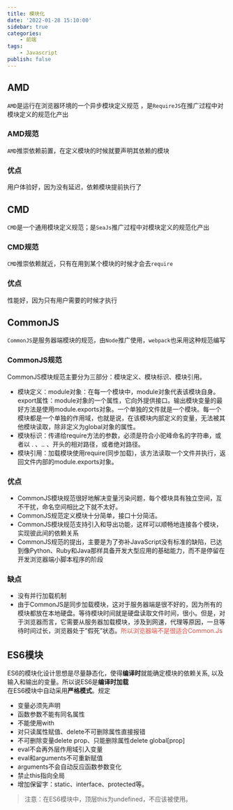 ```yaml
---
title: 模块化
date: '2022-01-28 15:10:00'
sidebar: true
categories:
    - 前端
tags:
    - Javascript
publish: false
---
```


## AMD
`AMD`是运行在浏览器环境的一个异步模块定义规范 ，是`RequireJS`在推广过程中对模块定义的规范化产出
### AMD规范
`AMD`推崇依赖前置，在定义模块的时候就要声明其依赖的模块
### 优点
用户体验好，因为没有延迟，依赖模块提前执行了

## CMD
`CMD`是一个通用模块定义规范；是`SeaJs`推广过程中对模块定义的规范化产出
### CMD规范
`CMD`推崇依赖就近，只有在用到某个模块的时候才会去`require`
### 优点
性能好，因为只有用户需要的时候才执行

## CommonJS
`CommonJS`是服务器端模块的规范，由`Node`推广使用，`webpack`也采用这种规范编写
### CommonJS规范
CommonJS模块规范主要分为三部分：模块定义、模块标识、模块引用。
+ 模块定义：module对象：在每一个模块中，module对象代表该模块自身。 export属性：module对象的一个属性，它向外提供接口。输出模块变量的最好方法是使用module.exports对象。一个单独的文件就是一个模块。每一个模块都是一个单独的作用域，也就是说，在该模块内部定义的变量，无法被其他模块读取，除非定义为global对象的属性。
+ 模块标识：传递给require方法的参数，必须是符合小驼峰命名的字符串，或者以 . 、.. 、开头的相对路径，或者绝对路径。
+ 模块引用：加载模块使用require(同步加载)，该方法读取一个文件并执行，返回文件内部的module.exports对象。
### 优点
+ CommonJS模块规范很好地解决变量污染问题，每个模块具有独立空间，互不干扰，命名空间相比之下就不太好。
+ CommonJS规范定义模块十分简单，接口十分简洁。
+ CommonJS模块规范支持引入和导出功能，这样可以顺畅地连接各个模块，实现彼此间的依赖关系
+ CommonJS规范的提出，主要是为了弥补JavaScript没有标准的缺陷，已达到像Python、Ruby和Java那样具备开发大型应用的基础能力，而不是停留在开发浏览器端小脚本程序的阶段
### 缺点
+ 没有并行加载机制
+ 由于CommonJS是同步加载模块，这对于服务器端是很不好的，因为所有的模块都放在本地硬盘。等待模块时间就是硬盘读取文件时间，很小。但是，对于浏览器而言，它需要从服务器加载模块，涉及到网速，代理等原因，一旦等待时间过长，浏览器处于”假死”状态。<font color="e54d42">所以浏览器端不是很适合Common.Js</font>

## ES6模块
ES6的模块化设计思想是尽量静态化，使得**编译时**就能确定模块的依赖关系, 以及输入和输出的变量。所以说ES6是**编译时加载**<br />
在ES6模块中自动采用**严格模式**。规定
+ 变量必须先声明
+ 函数参数不能有同名属性
+ 不能使用with
+ 对只读属性赋值、delete不可删除属性直接报错
+ 不可删除变量delete prop、只能删除属性delete global[prop]
+ eval不会再外层作用域引入变量
+ eval和arguments不可重新赋值
+ arguments不会自动反应函数参数变化
+ 禁止this指向全局
+ 增加保留字：static、interface、protected等。

> 注意：在ES6模块中，顶层this为undefined，不应该被使用。